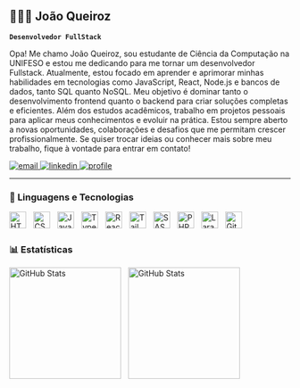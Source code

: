 ## 👩🏻‍💻 João Queiroz

**`Desenvolvedor FullStack`**

Opa! Me chamo João Queiroz, sou estudante de Ciência da Computação na UNIFESO e estou me dedicando para me tornar um desenvolvedor Fullstack. Atualmente, estou focado em aprender e aprimorar minhas habilidades em tecnologias como JavaScript, React, Node.js e bancos de dados, tanto SQL quanto NoSQL. Meu objetivo é dominar tanto o desenvolvimento frontend quanto o backend para criar soluções completas e eficientes. Além dos estudos acadêmicos, trabalho em projetos pessoais para aplicar meus conhecimentos e evoluir na prática. Estou sempre aberto a novas oportunidades, colaborações e desafios que me permitam crescer profissionalmente. Se quiser trocar ideias ou conhecer mais sobre meu trabalho, fique à vontade para entrar em contato!

<p align="left">
    <a href="https://mail.google.com/mail/u/0/#inbox?compose=GTvVlcSHxjXqrlcvcxRcKCctMddwSMwCNNjPTmrLDdskjdtfzFrMHFlbfmgZQrVvTmrrqBtQZvtTr">
        <img 
            alt="email" 
            title="Me chame no email!" 
            src="https://custom-icon-badges.demolab.com/badge/Email-gray.svg?logo=mail&logoColor=white&style=for-the-badge&labelColor=gray"
        />
    </a>
    <a href="https://www.linkedin.com/in/joão-queiroz7z/">
        <img 
            alt="linkedin" 
            title="Link para Linkedin" 
            src="https://custom-icon-badges.demolab.com/badge/Linkedin-gray.svg?logo=pape&logoColor=white&style=for-the-badge&labelColor=gray"
        />
    </a> 
    <a href="https://github.com/JoaoQueiroz7z">
        <img 
            alt="profile" 
            title="Meu perfil GitHub" 
            src="https://custom-icon-badges.demolab.com/github/followers/JoaoQueiroz7z?color=gray&labelColor=grya&style=for-the-badge&logo=github&label=Seguidores&logoColor=white"
        />
    </a>
</p>

---

### 🤖 Linguagens e Tecnologias

<img 
    align="left" 
    alt="HTML"
    title="HTML" 
    width="30px" 
    style="padding-right: 10px;" 
    src="https://cdn.jsdelivr.net/gh/devicons/devicon@latest/icons/html5/html5-original.svg" 
/>
<img 
    align="left" 
    alt="CSS" 
    title="CSS"
    width="30px" 
    style="padding-right: 10px;" 
    src="https://cdn.jsdelivr.net/gh/devicons/devicon@latest/icons/css3/css3-original.svg" 
/>
<img 
    align="left" 
    alt="JavaScript" 
    title="JavaScript"
    width="30px" 
    style="padding-right: 10px;" 
    src="https://cdn.jsdelivr.net/gh/devicons/devicon@latest/icons/javascript/javascript-original.svg" 
/>
<img 
    align="left" 
    alt="TypeScript"
    title="TypeScript" 
    width="30px" 
    style="padding-right: 10px;" 
    src="https://cdn.jsdelivr.net/gh/devicons/devicon@latest/icons/typescript/typescript-original.svg" 
/>
<img 
    align="left" 
    alt="React"
    title="React" 
    width="30px" 
    style="padding-right: 10px;" 
    src="https://cdn.jsdelivr.net/gh/devicons/devicon@latest/icons/react/react-original.svg" 
/>
<img 
    align="left" 
    alt="Tailwind" 
    title="Tailwind"
    width="30px" 
    style="padding-right: 10px;" 
    src="https://cdn.jsdelivr.net/gh/devicons/devicon@latest/icons/tailwindcss/tailwindcss-original.svg" 
/>
<img 
    align="left" 
    alt="SASS" 
    title="SASS"
    width="30px" 
    style="padding-right: 10px;" 
    src="https://cdn.jsdelivr.net/gh/devicons/devicon@latest/icons/sass/sass-original.svg" 
/>
<img 
    align="left" 
    alt="PHP" 
    title="PHP"
    width="30px" 
    style="padding-right: 10px;" 
    src="https://cdn.jsdelivr.net/gh/devicons/devicon@latest/icons/php/php-original.svg" 
/>
<img 
    align="left" 
    alt="Laravel" 
    title="Laravel"
    width="30px" 
    style="padding-right: 10px;" 
    src="https://cdn.jsdelivr.net/gh/devicons/devicon@latest/icons/laravel/laravel-original.svg" 
/>
<img 
    align="left" 
    alt="Git" 
    title="Git"
    width="30px" 
    style="padding-right: 10px;" 
    src="https://cdn.jsdelivr.net/gh/devicons/devicon@latest/icons/git/git-original.svg" 
/>

<br/>
<br/>

### 📊 Estatísticas

<p>
  <img 
    align="left" 
    alt="GitHub Stats" 
    height="200" 
    style="padding-right: 10px;" 
    src="https://github-readme-stats.vercel.app/api?username=JoaoQueiroz7z&show_icons=true&theme=dark&include_all_commits=true&locale=pt-br" 
  />

<img 
      align="left" 
      alt="GitHub Stats" 
      height="200" 
      src="https://github-readme-stats.vercel.app/api/top-langs/?username=JoaoQueiroz7z&theme=dark&layout=compact&custom_title=Tecnologias&langs_count=9" 
  />
</p>
